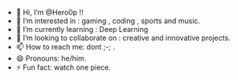 - 👋 Hi, I’m @Hero0p !!
- 👀 I’m interested in : gaming , coding , sports and music.
- 🌱 I’m currently learning : Deep Learning
- 💞️ I’m looking to collaborate on : creative and innovative projects.
- 📫 How to reach me: dont ;-; .
- 😄 Pronouns: he/him.
- ⚡ Fun fact: watch one piece.

<!---
Hero0p/Hero0p is a ✨ special ✨ repository because its `README.md` (this file) appears on your GitHub profile.
You can click the Preview link to take a look at your changes.
--->

